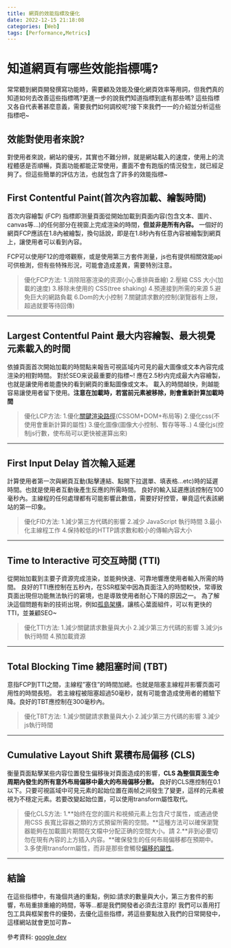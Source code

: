 ```yaml
---
title: 網頁的效能指標及優化
date: 2022-12-15 21:18:08
categories: [Web]
tags: [Performance,Metrics]
---
```


# 知道網頁有哪些效能指標嗎?

常常聽到網頁開發撰寫功能時，需要顧及效能及優化網頁效率等用詞，但我們真的知道如何去改善這些指標嗎?更進一步的說我們知道指標到底有那些嗎?
這些指標又各自代表著甚麼意義，需要我們如何調校呢?接下來我們一一的介紹並分析這些指標吧~

## 效能對使用者來說?

對使用者來說，網站的優劣，其實也不難分辨，就是網站載入的速度，使用上的流程體感是否順暢，頁面功能都能正常使用，畫面不會有跑版的情況發生，就已經足夠了。但這些簡單的評估方法，也就包含了許多的效能指標~


## First Contentful Paint(首次內容加載、繪製時間)

首次内容繪製 (FCP) 指標即测量頁面從開始加載到頁面内容(包含文本、圖片、canvas等...)的任何部分在視窗上完成渲染的時間，**但並非是所有內容。**
一個好的網頁FCP應該在1.8內被繪製，換句話說，即是在1.8秒內有任意內容被繪製到網頁上，讓使用者可以看到內容。

FCP可以使用F12的燈塔觀察，或是使用第三方套件測量，js也有提供相關效能api可供檢測，但有些特殊形況，可能會造成差異，需要特別注意。

> 優化FCP方法:
> 1.消除阻塞渲染的资源(小心重排與垂繪)
> 2.壓縮 CSS 大小(加載的速度)
> 3.移除未使用的 CSS(tree shaking)
> 4.預連接到所需的来源
> 5.避免巨大的網路負載
> 6.Dom的大小控制
> 7.關鍵請求數的控制(瀏覽器有上限，超過就要等待回傳)

---

## Largest Contentful Paint 最大内容繪製、最大視覺元素載入的时間

依據頁面首次開始加載的時間點来報告可視區域内可見的最大圖像或文本內容完成渲染的相對時間。
對於SEO来说最重要的指標~! 應在2.5秒内完成最大內容繪製，也就是讓使用者能盡快的看到網頁的重點圖像或文本。
載入的時間越快，則越能容易讓使用者留下使用。**注意在加載時，若當前元素被移除，則會重新計算加載時間**

> 優化LCP方法:
> 1.優化[關鍵渲染路徑](https://developer.mozilla.org/zh-CN/docs/Web/Performance/Critical_rendering_path)(CSSOM+DOM+布局等) 
> 2.優化css(不使用會重新計算的屬性)
> 3.優化圖像(圖像大小控制、暫存等等..)
> 4.優化js(控制js行數，使布局可以更快被運算出來)

---

## First Input Delay 首次輸入延遲

計算使用者第一次與網頁互動(點擊連結、點開下拉選單、填表格…etc)時的延遲時間。也就是使用者互動後產生反應的所需時間。
良好的輸入延遲應該控制在100毫秒內。主線程的任何處理都有可能影響此數值，需要好好控管，畢竟這代表該網站的第一印象。

> 優化FID方法:
> 1.減少第三方代碼的影響
> 2.减少 JavaScript 執行時間
> 3.最小化主線程工作
> 4.保持較低的HTTP請求數和較小的傳輸內容大小

---

## Time to Interactive 可交互時間 (TTI)

從開始加載到主要子資源完成渲染，並能夠快速、可靠地響應使用者輸入所需的時間。
良好的TTI應控制在五秒內，在SSR框架中因為頁面注入的時間較快，常導致頁面出現但功能無法執行的窘境，也是導致使用者耐心下降的原因之一。
為了解決這個問題有新的技術出現，例如[孤島架構](https://juejin.cn/post/7155300194773860382)，讓核心葉面組件，可以有更快的TTI，並兼顧SEO~

> 優化TTI方法:
> 1.減少關鍵請求數量與大小
> 2.減少第三方代碼的影響
> 3.減少js執行時間
> 4.預加載資源

---
## Total Blocking Time 總阻塞时间 (TBT)

意指FCP到TTI之間，主線程”塞住”的時間加總。也就是阻塞主線程并影響页面可用性的時間長短。
若主線程被阻塞超過50毫秒，就有可能會造成使用者的體驗下降。良好的TBT應控制在300毫秒內。

> 優化TBT方法:
> 1.減少關鍵請求數量與大小
> 2.減少第三方代碼的影響
> 3.減少js執行時間

---

## Cumulative Layout Shift 累積布局偏移 (CLS)

衡量頁面點擊某些内容位置發生偏移後对頁面造成的影響，**CLS 為整個頁面生命周期內發生的所有意外布局偏移中最大的布局偏移分數。**
良好的CLS應控制在0.1以下。只要可視區域中可見元素的起始位置在兩帧之间發生了變更，這样的元素被視为不穩定元素。若要改變起始位置，可以使用transform屬性取代。

> 優化CLS方法:
> 1.**始终在您的圖片和視頻元素上包含尺寸属性，或通過使用CSS 長寬比容器之類的方式預留所需的空間。**這種方法可以確保瀏覽器能夠在加載圖片期間在文檔中分配正确的空間大小。請
> 2.**非到必要切勿在現有內容的上方插入内容。**確保發生的任何布局偏移都在預期中。
> 3.多使用transform屬性，而非是那些會觸發[偏移的屬性](https://web.dev/debug-layout-shifts/)。

---

## 結論

在這些指標中，有幾個共通的重點，例如:請求的數量與大小，第三方套件的影響，布局重排重繪的時間，等等...都是我們開發者必須去注意的!
我們可以善用打包工具與框架套件的優勢，去優化這些指標，將這些要點放入我們的日常開發中，這樣網站就會更加可靠~

參考資料:
[google dev](https://web.dev/user-centric-performance-metrics/)

